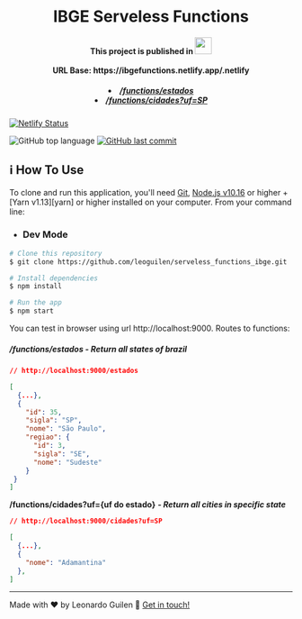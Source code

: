 <h1 align="center">
    IBGE Serveless Functions
</h1>



<div>
    <h4 align="center">
    This project is published in <img height="30" 			src="https://res.cloudinary.com/leoguilen/image/upload/v1591468991/Img_Readme/netlify_cdqt0n.png"><br/><br/>
    URL Base: https://ibgefunctions.netlify.app/.netlify
	</h4>
    <h5 align="center">
        <li><a href="https://ibgefunctions.netlify.app/.netlify/functions/estados" >/functions/estados</a></li>
        <li><a href="https://ibgefunctions.netlify.app/.netlify/functions/cidades?uf=SP">/functions/cidades?uf=SP</a></li>
    </h5>
</div>



[![Netlify Status](https://api.netlify.com/api/v1/badges/539be309-cc88-467f-8344-d740c5faae6f/deploy-status)](https://app.netlify.com/sites/ibgefunctions/deploys)

<img alt="GitHub top language" src="https://img.shields.io/github/languages/top/leoguilen/serveless_functions_ibge.svg">	

<a href="https://github.com/leoguilen/serveless_functions_ibge/commits/master">
    <img alt="GitHub last commit" src="https://img.shields.io/github/last-commit/leoguilen/serveless_functions_ibge.svg"> </a>



## :information_source: How To Use

To clone and run this application, you'll need [Git](https://git-scm.com), [Node.js v10.16][nodejs] or higher + [Yarn v1.13][yarn] or higher installed on your computer. From your command line:

- ### **Dev Mode**

```bash
# Clone this repository
$ git clone https://github.com/leoguilen/serveless_functions_ibge.git

# Install dependencies
$ npm install

# Run the app
$ npm start
```

You can test in browser using url http://localhost:9000. Routes to functions: 

##### **/functions/estados** - *Return all states of brazil* 

```json
// http://localhost:9000/estados

[
  {...},
  {
    "id": 35,
    "sigla": "SP",
    "nome": "São Paulo",
    "regiao": {
      "id": 3,
      "sigla": "SE",
      "nome": "Sudeste"
    }
 }
]
```

**/functions/cidades?uf={uf do estado}** ***- Return all cities in specific state***

```json
// http://localhost:9000/cidades?uf=SP

[
  {...},
  {
    "nome": "Adamantina"
  },
]
```

---

Made with ♥ by Leonardo Guilen :wave: [Get in touch!](https://www.linkedin.com/in/leonardo-guilen/)

[nodejs]: https://nodejs.org/
[npm]: https://www.npmjs.com/
[vc]: https://code.visualstudio.com/
